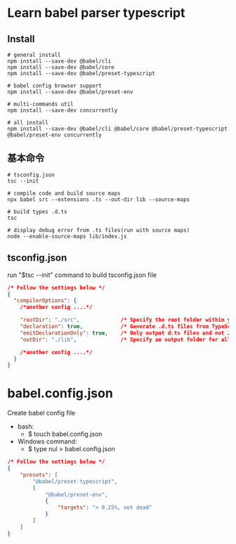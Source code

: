 # Learn babel parser typescript

## Install
```shell
# general install
npm install --save-dev @babel/cli
npm install --save-dev @babel/core
npm install --save-dev @babel/preset-typescript

# babel config browser support
npm install --save-dev @babel/preset-env

# multi-commands util
npm install --save-dev concurrently

# all install
npm install --save-dev @babel/cli @babel/core @babel/preset-typescript @babel/preset-env concurrently
```

## 基本命令
```shell
# tsconfig.json
tsc --init
  
# compile code and build source maps
npx babel src --extensions .ts --out-dir lib --source-maps

# build types .d.ts
tsc 

# display debug error from .ts files(run with source maps)
node --enable-source-maps lib/index.js

```

## tsconfig.json
run "$tsc --init" command to build tsconfig.json file   
```json
/* Follow the settings below */
{
  "compilerOptions": {
    /*another config ....*/

    "rootDir": "./src",             /* Specify the root folder within your source files. */
    "declaration": true,            /* Generate .d.ts files from TypeScript and JavaScript files in your project. */
    "emitDeclarationOnly": true,    /* Only output d.ts files and not JavaScript files. */
    "outDir": "./lib",              /* Specify an output folder for all emitted files. */

    /*another config ....*/
  }
}
```

# babel.config.json
Create babel config file
- bash: 
  - $ touch babel.config.json
- Windows command: 
  - $ type nul > babel.config.json

```json
/* Follow the settings below */
{
    "presets": [
        "@babel/preset-typescript",
        [
            "@babel/preset-env",
            {
                "targets": "> 0.25%, not dead"
            }
        ]
    ]
}
```